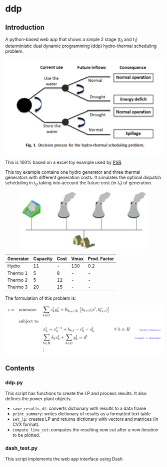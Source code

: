 # ddp

## Introduction

A python-based web app that shows a simple 2 stage ($t_0$ and $t_1$) deterministic dual dynamic programming (ddp) hydro-thermal scheduling problem.

<p align="center">
<img src="./decision_tree.png" alt="Decision Tree" width="600">
</p>


This is 100% based on a excel toy example used by [PSR](www.psr-inc.com). 

This toy example contains one hydro generator and three thermal generators with different generation costs. It simulates the optimal dispatch scheduling in $t_0$ taking into account the future cost (in $t_1$) of generation.

<p align="center">
<img src="./diagram.png" alt="toy example" width="400">
</p>


| Generator      | Capacity     |  Cost         | Vmax         | Prod. Factor  |
| :------------- |:-------------| :-------------|:-------------|:-----|
| Hydro          | 11           |  -            | 130          | 0.2  |
| Thermo 1       | 5            |  8            | -            | -    |
| Thermo 2 	     | 5            |  12           | -            | -    |
| Thermo 3       | 20           |  15           | -            | -    |


The formulation of this problem is:

<p align="center">
<img src="./equation.png" alt="LP" width="600">
</p>



## Contents

### ddp.py

This script has functions to create the LP and process results. It also defines the power plant objects.

- `save_results_df`: converts dictionary with results to a data frame
- `print_summary`: writes dictionary of results as a formatted text table
- `set_lp`: creates LP and returns dictionary with vectors and matrices (in CVX format).
- `compute_line_cut`: computes the resulting new cut after a new iteration to be plotted.


### dash_test.py

This script implements the web app interface using Dash


